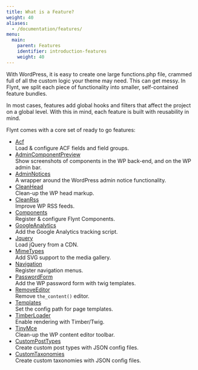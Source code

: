 ```yaml
---
title: What is a Feature?
weight: 40
aliases:
  - /documentation/features/
menu:
  main:
    parent: Features
    identifier: introduction-features
    weight: 40
---
```


With WordPress, it is easy to create one large functions.php file, crammed full of all the custom logic your theme may need. This can get messy. In Flynt, we split each piece of functionality into smaller, self-contained feature bundles.

In most cases, features add global hooks and filters that affect the project on a global level. With this in mind, each feature is built with reusability in mind.

Flynt comes with a core set of ready to go features:

<div class="alert alert-list">
  <ul>
    <li>
      <a href="https://github.com/flyntwp/flynt-starter-theme/blob/master/Features/Acf/README.md">Acf</a><br>
      Load &amp; configure ACF fields and field groups.
    </li>
    <li>
      <a href="https://github.com/flyntwp/flynt-starter-theme/blob/master/Features/AdminComponentPreview/README.md">AdminComponentPreview</a><br>
      Show screenshots of components in the WP back-end, and on the WP admin bar.
    </li>
    <li>
      <a href="https://github.com/flyntwp/flynt-starter-theme/blob/master/Features/AdminNotices/README.md">AdminNotices</a><br>
      A wrapper around the WordPress admin notice functionality.
    </li>
    <li>
      <a href="https://github.com/flyntwp/flynt-starter-theme/blob/master/Features/CleanHead/README.md">CleanHead</a><br>
      Clean-up the WP head markup.
    </li>
    <li>
      <a href="https://github.com/flyntwp/flynt-starter-theme/tree/master/Features/CleanRss/README.md">CleanRss</a><br>
      Improve WP RSS feeds.
    </li>
    <li>
      <a href="https://github.com/flyntwp/flynt-starter-theme/tree/master/Features/Components/README.md">Components</a><br>
      Register &amp; configure Flynt Components.
    </li>
    <li>
      <a href="https://github.com/flyntwp/flynt-starter-theme/blob/master/Features/GoogleAnalytics/">GoogleAnalytics</a><br>
      Add the Google Analytics tracking script.
    </li>
    <li>
      <a href="https://github.com/flyntwp/flynt-starter-theme/tree/master/Features/Jquery/README.md">Jquery</a><br>
      Load jQuery from a CDN.
    </li>
    <li>
      <a href="https://github.com/flyntwp/flynt-starter-theme/tree/master/Features/MimeTypes/README.md">MimeTypes</a><br>
      Add SVG support to the media gallery.
    </li>
    <li>
      <a href="https://github.com/flyntwp/flynt-starter-theme/tree/master/Features/Navigation/README.md">Navigation</a><br>
      Register navigation menus.
    </li>
    <li>
      <a href="https://github.com/flyntwp/flynt-starter-theme/tree/master/Features/PasswordForm/README.md">PasswordForm</a><br>
      Add the WP password form with twig templates.
    </li>
    <li>
      <a href="https://github.com/flyntwp/flynt-starter-theme/tree/master/Features/RemoveEditor/README.md">RemoveEditor</a><br>
      Remove <code>the_content()</code> editor.
    </li>
    <li>
      <a href="https://github.com/flyntwp/flynt-starter-theme/tree/master/Features/Templates/README.md">Templates</a><br>
      Set the config path for page templates.
    </li>
    <li>
      <a href="https://github.com/flyntwp/flynt-starter-theme/tree/master/Features/TimberLoader/README.md">TimberLoader</a><br>
      Enable rendering with Timber/Twig.
    </li>
    <li>
      <a href="https://github.com/flyntwp/flynt-starter-theme/tree/master/Features/TinyMce/README.md">TinyMce</a><br>
      Clean-up the WP content editor toolbar.
    </li>
    <li>
      <a href="https://github.com/flyntwp/flynt-starter-theme/tree/master/Features/CustomPostTypes/README.md">CustomPostTypes</a><br>
      Create custom post types with JSON config files.
    </li>
    <li>
      <a href="https://github.com/flyntwp/flynt-starter-theme/blob/master/Features/CustomTaxonomies/README.md">CustomTaxonomies</a><br>
      Create custom taxonomies with JSON config files.
    </li>
  </ul>
</div>
